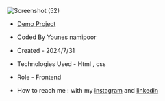 




![Screenshot (52)](https://github.com/user-attachments/assets/8501f75b-6386-437b-99d4-77e99fe9a535)




- [Demo Project](https://younes-namipoor.github.io/Parallax2/)

- Coded By Younes namipoor

- Created - 2024/7/31

- Technologies Used - Html , css

- Role - Frontend

- How to reach me : with my [instagram](https://www.instagram.com/younes.namipoor) and [linkedin](https://www.linkedin.com/in/younes-namipoor)

